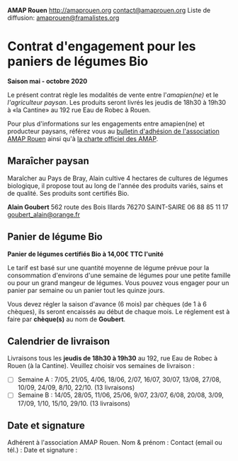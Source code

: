 **AMAP Rouen**
http://amaprouen.org
contact@amaprouen.org
Liste de diffusion: amaprouen@framalistes.org

# Contrat d'engagement pour les paniers de légumes Bio
**Saison mai - octobre 2020**

Le présent contrat règle les modalités de vente entre l'*amapien(ne)* et le *l'agriculteur paysan*. Les produits seront livrés les jeudis de 18h30 à 19h30 à «la Cantine» au 192 rue Eau de Robec à Rouen.

Pour plus d'informations sur les engagements entre amapien(ne) et producteur paysans, référez vous au [bulletin d'adhésion de l'association AMAP Rouen](bulletin-adhesion-amap-rouen) ainsi qu'à [la charte officiel des AMAP](http://miramap.org/IMG/pdf/charte_des_amap_mars_2014-2.pdf).

## Maraîcher paysan

Maraîcher au Pays de Bray, Alain cultive 4 hectares de cultures de légumes biologique, il propose tout au long de l'année des produits variés, sains et de qualité. Ses produits sont certifiés Bio.

**Alain Goubert**
562 route des Bois Illards
76270 SAINT-SAIRE
06 88 85 11 17
goubert_alain@orange.fr

## Panier de légume Bio
**Panier de légumes certifiés Bio à 14,00€ TTC l'unité**

Le tarif est basé sur une quantité moyenne de légume prévue pour la consommation d'environs d'une semaine de légumes pour une petite famille ou pour un grand mangeur de légumes. Vous pouvez vous engager pour un panier par semaine ou un panier tout les quinze jours.

Vous devez régler la saison d'avance (6 mois) par chèques (de 1 à 6 chèques), ils seront encaissés au début de chaque mois. Le réglement est à faire par **chèque(s)** au nom de **Goubert**.

## Calendrier de livraison
Livraisons tous les **jeudis de 18h30 à 19h30** au 192, rue Eau de Robec à Rouen (à la Cantine). Veuillez choisir vos semaines de livraison :

 - [ ] Semaine A : 7/05, 21/05, 4/06, 18/06, 2/07, 16/07, 30/07, 13/08, 27/08, 10/09, 24/09, 8/10, 22/10. (13 livraisons)
 - [ ] Semaine B : 14/05, 28/05, 11/06, 25/06, 9/07, 23/07, 6/08, 20/08, 3/09, 17/09, 1/10, 15/10, 29/10. (13 livraisons)

## Date et signature
Adhérent à l'association AMAP Rouen.
Nom & prénom :
Contact (email ou tél.) :
Date et signature :
